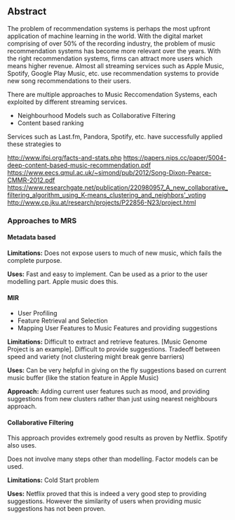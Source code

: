 ## Abstract

The problem of recommendation systems is perhaps the most upfront application of
machine learning in the world. With the digital market comprising of over 50% of
the recording industry, the problem of music recommendation systems has become
more relevant over the years. With the right recommendation systems, firms can
attract more users which means higher revenue. Almost all streaming services
such as Apple Music, Spotify, Google Play Music, etc. use recommendation systems
to provide new song recommendations to their users.

There are multiple approaches to Music Reccomendation Systems, each exploited by
different streaming services.

* Neighbourhood Models such as Collaborative Filtering
* Content based ranking

Services such as Last.fm, Pandora, Spotify, etc. have successfully applied these
strategies to 

http://www.ifpi.org/facts-and-stats.php
https://papers.nips.cc/paper/5004-deep-content-based-music-recommendation.pdf
https://www.eecs.qmul.ac.uk/~simond/pub/2012/Song-Dixon-Pearce-CMMR-2012.pdf
https://www.researchgate.net/publication/220980957_A_new_collaborative_filtering_algorithm_using_K-means_clustering_and_neighbors'_voting
http://www.cp.jku.at/research/projects/P22856-N23/project.html

### Approaches to MRS

#### Metadata based

**Limitations:** Does not expose users to much of new music, which fails the
complete purpose.

**Uses:** Fast and easy to implement. Can be used as a prior to the user
modelling part. Apple music does this.

#### MIR

* User Profiling
* Feature Retrieval and Selection
* Mapping User Features to Music Features and providing suggestions

**Limitations:** Difficult to extract and retrieve features. [Music Genome
Project is an example]. Difficult to provide suggestions. Tradeoff between speed
and variety (not clustering might break genre barriers)

**Uses:** Can be very helpful in giving on the fly suggestions based on current
music buffer (like the station feature in Apple Music)

**Approach:** Adding current user features such as mood, and providing
suggestions from new clusters rather than just using nearest neighbours
approach.


#### Collaborative Filtering

This approach provides extremely good results as proven by Netflix. Spotify also
uses.

Does not involve many steps other than modelling. Factor models can be used.

**Limitations:** Cold Start problem

**Uses:** Netflix proved that this is indeed a very good step to providing
suggestions. However the similarity of users when providing music suggestions
has not been proven.
